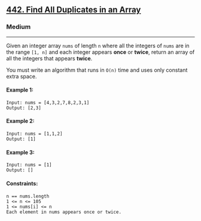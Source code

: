 [442. Find All Duplicates in an Array](https://leetcode.com/problems/find-all-duplicates-in-an-array/description/?envType=daily-question&envId=2024-03-25)
---------------------------------------------------------------------------------------------------------------------------------------------

### Medium
---------------------------------------------------------------------------------------------------------------------------------------------

Given an integer array `nums` of length `n` where all the integers of `nums` are in the range `[1, n]` and each integer appears **once** or **twice**, return an array of all the integers that appears **twice**.

You must write an algorithm that runs in `O(n)` time and uses only constant extra space.

#### Example 1:
```
Input: nums = [4,3,2,7,8,2,3,1]
Output: [2,3]
```
#### Example 2:
```
Input: nums = [1,1,2]
Output: [1]
```
#### Example 3:
```
Input: nums = [1]
Output: []
``` 
#### Constraints:
```
n == nums.length
1 <= n <= 105
1 <= nums[i] <= n
Each element in nums appears once or twice.
```
